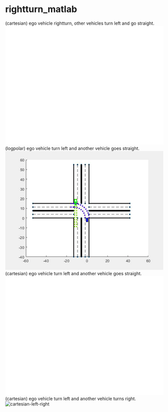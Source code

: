# rightturn_matlab
(cartesian) ego vehicle rightturn, other vehicles turn left and go straight.
![Result](./rightturn.gif)
(logpolar) ego vehicle turn left and another vehicle goes straight.
![cartesian](./logpolar/result/Cartesian-left-straight.gif)
(cartesian) ego vehicle turn left and another vehicle goes straight.
![logpolar](./logpolar/result/logpolar-left-straight.gif)
(cartesian) ego vehicle turn left and another vehicle turns right.
![cartesian-left-right](./cartesian/left-right//logpolar-left-straight.gif)
